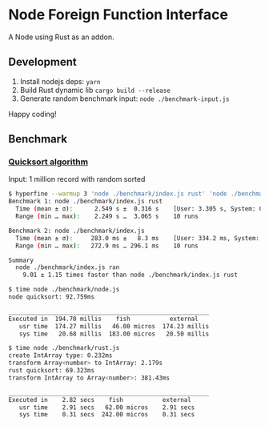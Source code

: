 # Node Foreign Function Interface

A Node using Rust as an addon.

## Development

1. Install nodejs deps: `yarn`
2. Build Rust dynamic lib `cargo build --release`
3. Generate random benchmark input: `node ./benchmark-input.js`

Happy coding!

## Benchmark

### [Quicksort algorithm](https://en.wikipedia.org/wiki/Quicksort)

Input: 1 million record with random sorted

```bash
$ hyperfine --warmup 3 'node ./benchmark/index.js rust' 'node ./benchmark/index.js'
Benchmark 1: node ./benchmark/index.js rust
  Time (mean ± σ):      2.549 s ±  0.316 s    [User: 3.305 s, System: 0.244 s]
  Range (min … max):    2.249 s …  3.065 s    10 runs

Benchmark 2: node ./benchmark/index.js
  Time (mean ± σ):     283.0 ms ±   8.3 ms    [User: 334.2 ms, System: 34.4 ms]
  Range (min … max):   272.9 ms … 296.1 ms    10 runs

Summary
  node ./benchmark/index.js ran
    9.01 ± 1.15 times faster than node ./benchmark/index.js rust
```

```bash
$ time node ./benchmark/node.js
node quicksort: 92.759ms

________________________________________________________
Executed in  194.70 millis    fish           external
   usr time  174.27 millis   46.00 micros  174.23 millis
   sys time   20.68 millis  183.00 micros   20.50 millis

$ time node ./benchmark/rust.js
create IntArray type: 0.232ms
transform Array<number> to IntArray: 2.179s
rust quicksort: 69.323ms
transform IntArray to Array<number>: 381.43ms

________________________________________________________
Executed in    2.82 secs    fish           external
   usr time    2.91 secs   62.00 micros    2.91 secs
   sys time    0.31 secs  242.00 micros    0.31 secs
```
